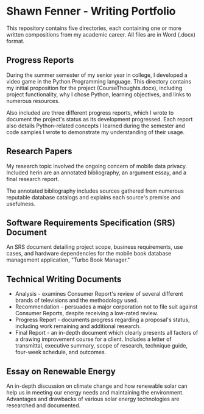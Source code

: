# Shawn Fenner - Writing Portfolio

This repository contains five directories, each containing one or more written compositions from my academic career. All files are in Word (.docx) format.

## Progress Reports
During the summer semester of my senior year in college, I developed a video game in the Python Programming language. This directory contains my initial proposition for the project (CourseThoughts.docx), including project functionality, why I chose Python, learning objectives, and links to numerous resources.

Also included are three different progress reports, which I wrote to document the project's status as its development progressed. Each report also details Python-related concepts I learned during the semester and code samples I wrote to demonstrate my understanding of their usage.

## Research Papers
My research topic involved the ongoing concern of mobile data privacy. Included herin are an annotated bibliography, an argument essay, and a final research report.

The annotated bibliography includes sources gathered from numerous reputable database catalogs and explains each source's premise and usefulness.

## Software Requirements Specification (SRS) Document
An SRS document detailing project scope, business requirements, use cases, and hardware dependencies for the mobile book database management application, "Turbo Book Manager."

## Technical Writing Documents
* Analysis - examines Consumer Report's  review of several different brands of televisions and the methodology used.
* Recommendation - persuades a major corporation not to file suit against Consumer Reports, despite receiving a low-rated review.
* Progress Report - documents progress regarding a proposal's status, including work remaining and additional research.
* Final Report - an in-depth document which clearly presents all factors of a drawing improvement course for a client. Includes a letter of transmittal, executive summary, scope of research, technique guide, four-week schedule, and outcomes.

## Essay on Renewable Energy
An in-depth discussion on climate change and how renewable solar can help us in meeting our energy needs and maintaining the environment. Advantages and drawbacks of various solar energy technologies are researched and documented.
